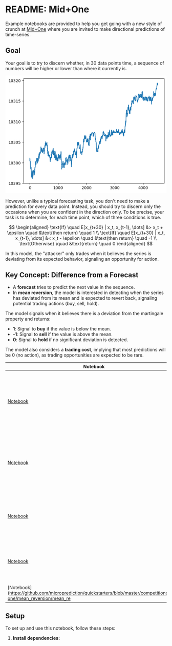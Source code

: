 # README: Mid+One

Example notebooks are provided to help you get going with a new style of crunch at [Mid+One](  ) where you are invited to make directional predictions of time-series. 

## Goal 

Your goal is to try to discern whether, in 30 data points time, a sequence of numbers will be higher or lower than where it currently is. 

![Time Series](https://github.com/microprediction/endersnotebooks/blob/main/assets/images/timeseries.png?raw=true)

However, unlike a typical forecasting task, you don't need to make a prediction for every data point. Instead, you should try to discern only the occasions when you are confident in the direction only. To be precise, your
task is to determine, for each time point, which of three conditions is true. 

$$
\begin{aligned}
\text{If} \quad E[x_{t+30} | x_t, x_{t-1}, \dots] &> x_t + \epsilon \quad &\text{then return} \quad 1 \\
\text{If} \quad E[x_{t+30} | x_t, x_{t-1}, \dots] &< x_t - \epsilon \quad &\text{then return} \quad -1 \\
\text{Otherwise} \quad &\text{return} \quad 0
\end{aligned}
$$






In this model, the "attacker" only trades when it believes the series is deviating from its expected behavior, signaling an opportunity for action.

## Key Concept: Difference from a Forecast
- A **forecast** tries to predict the next value in the sequence.
- In **mean reversion**, the model is interested in detecting when the series has deviated from its mean and is expected to revert back, signaling potential trading actions (buy, sell, hold).

The model signals when it believes there is a deviation from the martingale property and returns:
- **1**: Signal to **buy** if the value is below the mean.
- **-1**: Signal to **sell** if the value is above the mean.
- **0**: Signal to **hold** if no significant deviation is detected.

The model also considers a **trading cost**, implying that most predictions will be 0 (no action), as trading opportunities are expected to be rare.




| Notebook | Description |
| --- | --- |
| [Notebook](https://github.com/microprediction/quickstarters/blob/master/competitions/mid-one/mean_reversion/mean_reversion.ipynb) | This notebook demonstrates a mean reversion strategy that predicts whether a time series will go up or down. |
| [Notebook](https://github.com/microprediction/quickstarters/blob/master/competitions/mid-one/mean_reversion/mean_reversion.ipynb) | Implements an attacker strategy using a deviation from martingale behavior to make buy, sell, or hold decisions. |
| [Notebook](https://github.com/microprediction/quickstarters/blob/master/competitions/mid-one/mean_reversion/mean_reversion.ipynb) | Shows how to process univariate time series data streams to detect trading opportunities. |
| [Notebook](https://github.com/microprediction/quickstarters/blob/master/competitions/mid-one/mean_reversion/mean_reversion.ipynb) | Includes the basic setup, data loading, and submission process for CrunchDAO competitions. |
| [Notebook](https://github.com/microprediction/quickstarters/blob/master/competitions/mid-one/mean_reversion/mean_re



## Setup

To set up and use this notebook, follow these steps:

1. **Install dependencies:**
